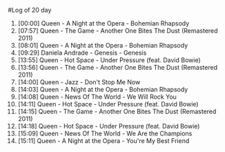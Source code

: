 #Log of 20 day

1. [00:00] Queen - A Night at the Opera - Bohemian Rhapsody
1. [07:57] Queen - The Game - Another One Bites The Dust (Remastered 2011)
1. [08:01] Queen - A Night at the Opera - Bohemian Rhapsody
1. [09:29] Daniela Andrade - Genesis - Genesis
1. [13:55] Queen - Hot Space - Under Pressure (feat. David Bowie)
1. [13:56] Queen - The Game - Another One Bites The Dust (Remastered 2011)
1. [14:00] Queen - Jazz - Don't Stop Me Now
1. [14:03] Queen - A Night at the Opera - Bohemian Rhapsody
1. [14:08] Queen - News Of The World - We Will Rock You
1. [14:11] Queen - Hot Space - Under Pressure (feat. David Bowie)
1. [14:15] Queen - The Game - Another One Bites The Dust (Remastered 2011)
1. [14:18] Queen - Hot Space - Under Pressure (feat. David Bowie)
1. [15:09] Queen - News Of The World - We Are the Champions
1. [15:11] Queen - A Night at the Opera - You're My Best Friend
